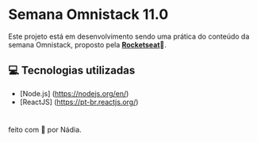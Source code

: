 # Semana Omnistack 11.0
Este projeto está em desenvolvimento sendo uma prática do conteúdo da semana Omnistack, proposto pela **[Rocketseat](https://rocketseat.com.br/)**:rocket:.

## :computer: Tecnologias utilizadas
- [Node.js] (https://nodejs.org/en/)
- [ReactJS] (https://pt-br.reactjs.org/)
# 

feito com :sparkling_heart: por Nádia.
